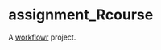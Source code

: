 # assignment_Rcourse

A [workflowr][] project.

[workflowr]: https://github.com/jdblischak/workflowr
